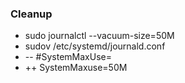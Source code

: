 ### Cleanup
- sudo journalctl --vacuum-size=50M
- sudov /etc/systemd/journald.conf
- -- #SystemMaxUse=
- ++ SystemMaxuse=50M
